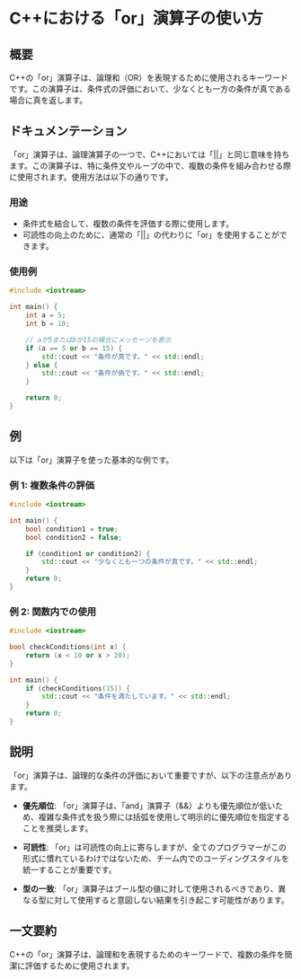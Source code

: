 <!--
Meta Description: # C++における「or」演算子の使い方 ## 概要 C++の「or」演算子は、論理和（OR）を表現するために使用されるキーワードです。この演算子は、条件式の評価において、少なくとも一方の条件が真である場合に真を返します。 ## ドキュメンテーション 「or」演算子は、論理演算子の一つで、C++にお...
Meta Keywords: std, int, 演算子は, cout, endl
-->

# C++における「or」演算子の使い方

## 概要
C++の「or」演算子は、論理和（OR）を表現するために使用されるキーワードです。この演算子は、条件式の評価において、少なくとも一方の条件が真である場合に真を返します。

## ドキュメンテーション
「or」演算子は、論理演算子の一つで、C++においては「||」と同じ意味を持ちます。この演算子は、特に条件文やループの中で、複数の条件を組み合わせる際に使用されます。使用方法は以下の通りです。

### 用途
- 条件式を結合して、複数の条件を評価する際に使用します。
- 可読性の向上のために、通常の「||」の代わりに「or」を使用することができます。

### 使用例
```cpp
#include <iostream>

int main() {
    int a = 5;
    int b = 10;

    // aが5またはbが15の場合にメッセージを表示
    if (a == 5 or b == 15) {
        std::cout << "条件が真です。" << std::endl;
    } else {
        std::cout << "条件が偽です。" << std::endl;
    }

    return 0;
}
```

## 例
以下は「or」演算子を使った基本的な例です。

### 例 1: 複数条件の評価
```cpp
#include <iostream>

int main() {
    bool condition1 = true;
    bool condition2 = false;

    if (condition1 or condition2) {
        std::cout << "少なくとも一つの条件が真です。" << std::endl;
    }
    return 0;
}
```

### 例 2: 関数内での使用
```cpp
#include <iostream>

bool checkConditions(int x) {
    return (x < 10 or x > 20);
}

int main() {
    if (checkConditions(15)) {
        std::cout << "条件を満たしています。" << std::endl;
    }
    return 0;
}
```

## 説明
「or」演算子は、論理的な条件の評価において重要ですが、以下の注意点があります。

- **優先順位**: 「or」演算子は、「and」演算子（&&）よりも優先順位が低いため、複雑な条件式を扱う際には括弧を使用して明示的に優先順位を指定することを推奨します。
  
- **可読性**: 「or」は可読性の向上に寄与しますが、全てのプログラマーがこの形式に慣れているわけではないため、チーム内でのコーディングスタイルを統一することが重要です。

- **型の一致**: 「or」演算子はブール型の値に対して使用されるべきであり、異なる型に対して使用すると意図しない結果を引き起こす可能性があります。

## 一文要約
C++の「or」演算子は、論理和を表現するためのキーワードで、複数の条件を簡潔に評価するために使用されます。